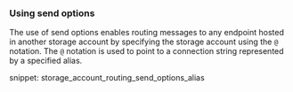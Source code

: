 ### Using send options

The use of send options enables routing messages to any endpoint hosted in another storage account by specifying the storage account using the `@` notation.
The `@` notation is used to point to a connection string represented by a specified alias.

snippet: storage_account_routing_send_options_alias